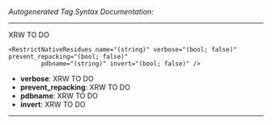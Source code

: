 _Autogenerated Tag Syntax Documentation:_

---
XRW TO DO

```
<RestrictNativeResidues name="(string)" verbose="(bool; false)" prevent_repacking="(bool; false)"
         pdbname="(string)" invert="(bool; false)" />
```

-   **verbose**: XRW TO DO
-   **prevent_repacking**: XRW TO DO
-   **pdbname**: XRW TO DO
-   **invert**: XRW TO DO

---
